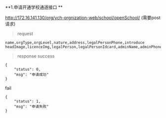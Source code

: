 **1.申请开通学校通道接口 **

http://172.16.141.130/org/ych-orgnization-web/school/openSchool/ (需要post请求)

> request

    name,orgType,orgLevel,nature,address,legalPersonPhone,introduce
    headImage,licenceImg,legalPerson,legalPersonIdcard,adminName,adminPhone

> response
success

    {
        "status": 0,
        "msg": "申请成功"
    }

fail

    {
        "status": 1,
        "msg": "申请失败"
    }

